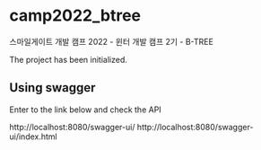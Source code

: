 # camp2022_btree
스마일게이트 개발 캠프 2022 - 윈터 개발 캠프 2기 - B-TREE

The project has been initialized.

## Using swagger 

Enter to the link below and check the API

http://localhost:8080/swagger-ui/
http://localhost:8080/swagger-ui/index.html
